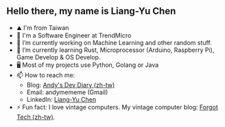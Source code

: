 ## Hello there, my name is Liang-Yu Chen

- ⛰️ I'm from Taiwan
- 💼 I'm a Software Engineer at TrendMicro
- 🔭 I’m currently working on Machine Learning and other random stuff.
- 🏫 I’m currently learning Rust, Microprocessor (Arduino, Raspberry Pi), Game Develop & OS Develop.
- 🖥️ Most of my projects use Python, Golang or Java
- 📫 How to reach me:
  - Blog: [Andy's Dev Diary (zh-tw)](https://am3devdiary.wordpress.com/)
  - Email: andymememe (Gmail)
  - LinkedIn: [Liang-Yu Chen](https://www.linkedin.com/in/andymememe/)
- ⚡ Fun fact: I love vintage computers. My vintage computer blog: [Forgot Tech (zh-tw)](https://forgottech.wordpress.com/).
